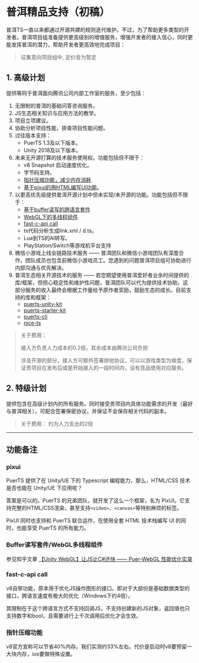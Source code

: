 # 普洱精品支持（初稿）
普洱TS一直以来都通过开源共建的规则迭代维护。不过，为了帮助更多类型的开发者。普洱项目组准备提供更高级别的增值服务，增强开发者的接入信心，同时更能发挥普洱的潜力，帮助开发者更高效地完成项目：

> 征集意向项目组中, 定价皆为暂定

## 1. 高级计划
提供等同于普洱面向腾讯公司内部工作室的服务，至少包括：
1. 无限制的普洱的基础问答咨询服务。
2. JS生态相关知识与应用方法的教学。
3. 项目立项建议。
4. 协助分析项目性能，排查项目性能问题。
5. 过往版本支持：
    * PuerTS 1.3及以下版本。
    * Unity 2018及以下版本。
6. 未来无开源打算的技术服务使用权。功能包括但不限于：
    * v8 Snapshot 启动速度优化。
    * 字节码支持。
    * [指针压缩功能，减少内存消耗](#指针压缩功能)
    * [基于pixui的用HTML编写UI功能](#pixui)。
7. 以更高优先级提供普洱开源计划中但未实现/未开源的功能。功能包括但不限于：
    * [基于buffer读写的跨语言套件](#buffer读写套件webgl多线程组件)
    * [WebGL下的多线程组件](#buffer读写套件webgl多线程组件)
    * [fast-c-api call](#fast-c-api-call)
    * ts代码分析生成link.xml / d.ts。
    * Lua到TS的AI转写。
    * PlayStation/Switch等游戏机平台支持
8. 微信小游戏上线全链路技术服务 —— 普洱团队和微信小游戏团队有深度合作，团队成员也包含前微信小游戏员工。您遇到的问题普洱项目组可协助进行内部沟通与优先解决。
9. 普洱生态相关开源技术的服务 —— 若您期望使用普洱爱好者业余时间提供的库/框架，但担心稳定性和维护性问题，普洱团队可以代为提供技术协助。这部分服务的收入最终会根据工作量给予原作者奖励，鼓励生态的成长。目前支持的库和框架：
    * [puerts-unity-kit](https://github.com/throw-out/puerts-unity-kit)
    * [puerts-starter-kit](https://github.com/Geequlim/puerts-starter-kit)
    * [puerts-cli](https://github.com/sbfkcel/puerts_cli)
    * [nice-ts](https://github.com/Justin-sky/Nice-TS)

> 关于费用：
>
> 接入方负责人力成本的0.2倍，其余成本由腾讯公司负担
>
> 涉及开源的部分，接入方可额外签署排他协议，可以以游戏类型为维度，保证贵项目在发布后或是开始接入的一段时间内，没有竞品使用对应服务。
    
## 2. 特级计划
提供包含在高级计划内的所有服务。同时接受贵项目内具体功能需求的开发（最好与普洱相关），可配合签署保密协议，并保证不会保存相关代码的副本。
   
> 关于费用：
> 约为人力支出的2倍


------
## 功能备注

### pixui
PuerTS 提供了在 Unity/UE 下的 Typescript 编程能力，那么，HTML/CSS 技术是否也能在 Unity/UE 下应用呢？

答案是可以的。PuerTS 的兄弟团队，就开发了这么一个框架，名为 PixUI。它支持完整的HTML/CSS渲染，甚至支持`<video>`、`<canvas>`等特别麻烦的标签。

PixUI 同时也支持和 PuerTS 联合运作，在使用全套 HTML 技术栈编写 UI 的同时，也能享受 PuerTS 的所有能力。

### Buffer读写套件/WebGL多线程组件
参见知乎文章 [【Unity WebGL】让JS比C#还快 —— Puer-WebGL 性能优化实录](https://zhuanlan.zhihu.com/p/646932579)

### fast-c-api call
v8自带功能，原本用于优化JS操作图形的接口。即对于大部份是基础数据类型的接口，跨语言速度有极大的优化（Windows下约4倍）。

其限制在于这个跨语言方式不支持回调JS，不支持创建新的JS对象，返回值也只支持数字和bool，且需要进行上千次调用后优化才会生效。

### 指针压缩功能
v8官方宣称可以节省40%内存。我们实测约33%左右。代价是启动时v8要预留一大块内存，ios要做特殊设置。
